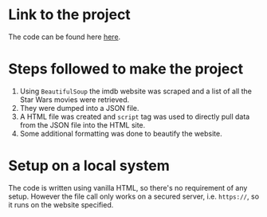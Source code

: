 # Link to the project
The code can be found here [here](https://dd-pigeon.github.io/star-wars-movies/).

# Steps followed to make the project

1. Using `BeautifulSoup` the imdb website was scraped and a list of all the Star Wars movies were retrieved.
2. They were dumped into a JSON file.
3. A HTML file was created and `script` tag was used to directly pull data from the JSON file into the HTML site.
4. Some additional formatting was done to beautify the website.

# Setup on a local system
The code is written using vanilla HTML, so there's no requirement of any setup. However the file call only works on a secured server, i.e. `https://`, so it runs on the website specified.
